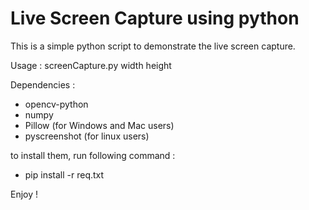 # Live Screen Capture using python
This is a simple python script to demonstrate the live screen capture.

Usage : screenCapture.py width height

Dependencies :
* opencv-python
* numpy
* Pillow (for Windows and Mac users)
* pyscreenshot (for linux users)

to install them, run following command :
* pip install -r req.txt

Enjoy !
